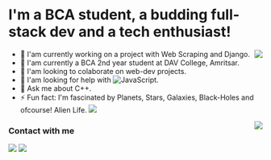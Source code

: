 # I'm a BCA student, a budding full-stack dev and a tech enthusiast!

<img align="right" src="https://github-readme-stats.vercel.app/api?username=GurpreetSarangal&count_private=true&theme=aura&show_icons=true&hide_border=true&hide=stars,issues">

- 🔭 I'am currently working on a project with Web Scraping and Django.
- 🌱 I'am currently a BCA 2nd year student at DAV College, Amritsar.
- 👯 I'am looking to colaborate on web-dev projects.
- 🤔 I'am looking for help with ![JavaScript](https://icongr.am/devicon/javascript-plain.svg?size=22&color=657795).
- 💬 Ask me about C++.
- ⚡ Fun fact: I'm fascinated by Planets, Stars, Galaxies, Black-Holes and ofcourse! Alien Life. ![](https://icongr.am/jam/alien.svg?size=21&color=b5b5b5)

<img align="right" src="https://github-readme-stats.vercel.app/api/top-langs/?username=GurpreetSarangal&layout=compact&theme=aura&hide_border=true&card_width=600" />

### Contact with me

[![](https://icongr.am/entypo/instagram.svg?size=51&color=383838)](https://www.instagram.com/officialsarangal/) 
[![](https://icongr.am/entypo/linkedin.svg?size=51&color=383838)](https://www.linkedin.com/in/gurpreet-sarangal-b92525219/)
